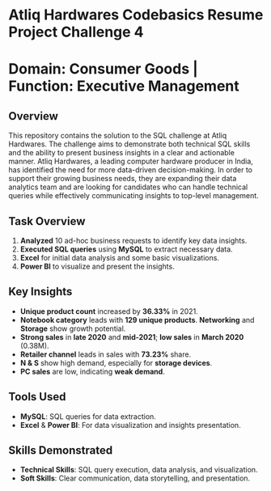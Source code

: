 # Atliq Hardwares Codebasics Resume Project Challenge 4
# Domain:  Consumer Goods | Function: Executive Management

## Overview
This repository contains the solution to the SQL challenge at Atliq Hardwares. The challenge aims to demonstrate both technical SQL skills and the ability to present business insights in a clear and actionable manner.
Atliq Hardwares, a leading computer hardware producer in India, has identified the need for more data-driven decision-making. In order to support their growing business needs, they are expanding their data analytics team and are looking for candidates who can handle technical queries while effectively communicating insights to top-level management.

## Task Overview
1. **Analyzed** 10 ad-hoc business requests to identify key data insights.
2. **Executed SQL queries** using **MySQL** to extract necessary data.
3. **Excel** for initial data analysis and some basic visualizations.
4. **Power BI** to visualize and present the insights.

## Key Insights
- **Unique product count** increased by **36.33%** in 2021.
- **Notebook category** leads with **129 unique products**. **Networking** and **Storage** show growth potential.
- **Strong sales** in **late 2020** and **mid-2021**; **low sales** in **March 2020** (0.38M).
- **Retailer channel** leads in sales with **73.23%** share.
- **N & S** show high demand, especially for **storage devices**.
- **PC sales** are low, indicating **weak demand**.

## Tools Used
- **MySQL**: SQL queries for data extraction.
- **Excel** & **Power BI**: For data visualization and insights presentation.

## Skills Demonstrated
- **Technical Skills**: SQL query execution, data analysis, and visualization.
- **Soft Skills**: Clear communication, data storytelling, and presentation.
